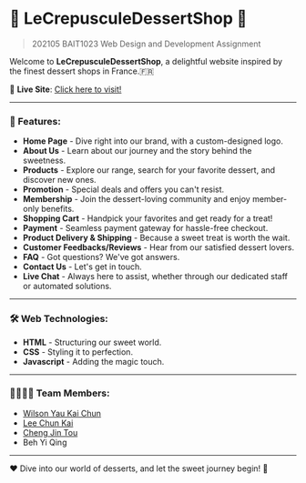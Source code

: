 # 🍰 LeCrepusculeDessertShop 🍰
> 202105 BAIT1023 Web Design and Development Assignment

Welcome to **LeCrepusculeDessertShop**, a delightful website inspired by the finest dessert shops in France.🇫🇷 

🔗 **Live Site**: [Click here to visit!](https://le-crepuscule-dessert-shop.vercel.app/)

---

### 🌟 Features:
- **Home Page** - Dive right into our brand, with a custom-designed logo.
- **About Us** - Learn about our journey and the story behind the sweetness.
- **Products** - Explore our range, search for your favorite dessert, and discover new ones.
- **Promotion** - Special deals and offers you can't resist.
- **Membership** - Join the dessert-loving community and enjoy member-only benefits.
- **Shopping Cart** - Handpick your favorites and get ready for a treat!
- **Payment** - Seamless payment gateway for hassle-free checkout.
- **Product Delivery & Shipping** - Because a sweet treat is worth the wait.
- **Customer Feedbacks/Reviews** - Hear from our satisfied dessert lovers.
- **FAQ** - Got questions? We've got answers.
- **Contact Us** - Let's get in touch.
- **Live Chat** - Always here to assist, whether through our dedicated staff or automated solutions.

---

### 🛠️ Web Technologies:
- **HTML** - Structuring our sweet world.
- **CSS** - Styling it to perfection.
- **Javascript** - Adding the magic touch.

---

### 👩‍💻👨‍💻 Team Members:
- [Wilson Yau Kai Chun](https://github.com/wilsonyau02)
- [Lee Chun Kai](https://github.com/BananaKing123)
- [Cheng Jin Tou](https://github.com/ACJT123)
- Beh Yi Qing

---

❤️ Dive into our world of desserts, and let the sweet journey begin! 🍮
